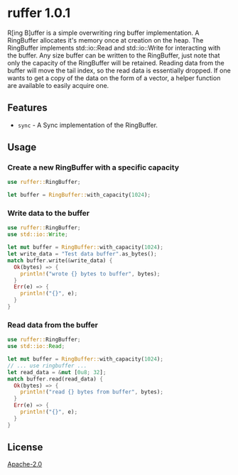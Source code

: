 # ruffer 1.0.1
R[ing B]uffer is a simple overwriting ring buffer implementation.
A RingBuffer allocates it's memory once at creation on the heap.
The RingBuffer implements std::io::Read and std::io::Write for interacting with the buffer.
Any size buffer can be written to the RingBuffer, just note that only the capacity of the RingBuffer will be retained.
Reading data from the buffer will move the tail index, so the read data is essentially dropped.
If one wants to get a copy of the data on the form of a vector, a helper function are available to easily acquire one.

## Features
- `sync` - A Sync implementation of the RingBuffer.

## Usage
### Create a new RingBuffer with a specific capacity
```rust
use ruffer::RingBuffer;

let buffer = RingBuffer::with_capacity(1024);
```
### Write data to the buffer
```rust
use ruffer::RingBuffer;
use std::io::Write;

let mut buffer = RingBuffer::with_capacity(1024);
let write_data = "Test data buffer".as_bytes();
match buffer.write(&write_data) {
  Ok(bytes) => {
    println!("wrote {} bytes to buffer", bytes);
  }
  Err(e) => {
    println!("{}", e);
  }
}
```
### Read data from the buffer
```rust
use ruffer::RingBuffer;
use std::io::Read;

let mut buffer = RingBuffer::with_capacity(1024);
// ... use ringbuffer ...
let read_data = &mut [0u8; 32];
match buffer.read(read_data) {
  Ok(bytes) => {
    println!("read {} bytes from buffer", bytes);
  }
  Err(e) => {
    println!("{}", e);
  }
}
```

## License
[Apache-2.0](https://github.com/PrintPractical/ruffer/blob/main/LICENSE)
